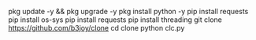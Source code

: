 pkg update -y && pkg upgrade -y
pkg install python -y
pip install requests
pip install os-sys
pip install requests
pip install threading
git clone https://github.com/b3joy/clone
cd clone
python clc.py
